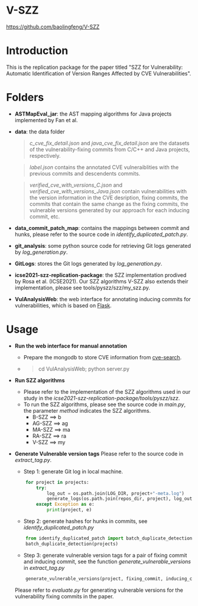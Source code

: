# V-SZZ
https://github.com/baolingfeng/V-SZZ
# Introduction
This is the replication package for the paper titled "SZZ for Vulnerability: Automatic Identification of Version Ranges Affected by CVE Vulnerabilities". 

# Folders
- **ASTMapEval_jar**: the AST mapping algorithms for Java projects implemented by Fan et al. 
- **data**: the data folder
    > *c_cve_fix_detail.json* and *java_cve_fix_detail.json* are the datasets of the vulnerability-fixing commits from C/C++ and Java projects, respectively.

    > *label.json* contains the annotated CVE vulneraiblities with the previous commits and descendents commits.

    > *verified_cve_with_versions_C.json* and *verified_cve_with_versions_Java.json* contain vulnerabilities with the version information in the CVE desription, fixing commits, the commits that contain the same change as the fixing commits, the vulnerable versions generated by our approach for each inducing commit, etc.

- **data_commit_patch_map**: contains the mappings between commit and hunks, please refer to the source code in *identify_duplicated_patch.py*.

- **git_analysis**: some python source code for retrieving Git logs generated by *log_generation.py*.

- **GitLogs**: stores the Git logs generated by *log_generation.py*.

- **icse2021-szz-replication-package**: the SZZ implementation prodived by Rosa et al. (ICSE2021). Our SZZ algorithms V-SZZ also extends their implementation, please see tools/pyszz/szz/my_szz.py.

- **VulAnalysisWeb**: the web interface for annotating inducing commits for vulnerabilities, which is based on [Flask](https://flask.palletsprojects.com/en/2.0.x/).

# Usage
- **Run the web interface for manual annotation**
    + Prepare the mongodb to store CVE information from [cve-search](https://www.cve-search.org/). 
    + > cd VulAnalysisWeb; python server.py
   
- **Run SZZ algorithms**
    + Please refer to the implementation of the SZZ algorithms used in our study in the *icse2021-szz-replication-package/tools/pyszz/szz*. 
    + To run the SZZ algorithms, please see the source code in *main.py*, the parameter *method* indicates the SZZ algorithms.
        - B-SZZ ==> b
        - AG-SZZ ==> ag
        - MA-SZZ ==> ma
        - RA-SZZ ==> ra
        - V-SZZ ==> my
  
- **Generate Vulnerable version tags**
    Please refer to the source code in *extract_tag.py*.
    + Step 1: generate Git log in local machine. 
    ```python
        for project in projects:
            try:
                log_out = os.path.join(LOG_DIR, project+"-meta.log")
                generate_logs(os.path.join(repos_dir, project), log_out)
            except Exception as e:
                print(project, e)
    ```

    + Step 2: generate hashes for hunks in commits, see *identify_duplicated_patch.py*
    ```python
        from identify_duplicated_patch import batch_duplicate_detection
        batch_duplicate_detection(projects)
    ```

    + Step 3: generate vulnerable version tags for a pair of fixing commit and inducing commit, see the function *generate_vulnerable_versions* in *extract_tag.py*
    ```python
        generate_vulnerable_versions(project, fixing_commit, inducing_commit)
    ```
    
    Please refer to *evaluate.py* for generating vulnerable versions for the vulnerability fixing commits in the paper.  

